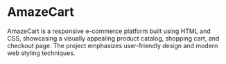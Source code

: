 # AmazeCart
AmazeCart is a responsive e-commerce platform built using HTML and CSS, showcasing a visually appealing product catalog, shopping cart, and checkout page. The project emphasizes user-friendly design and modern web styling techniques.
